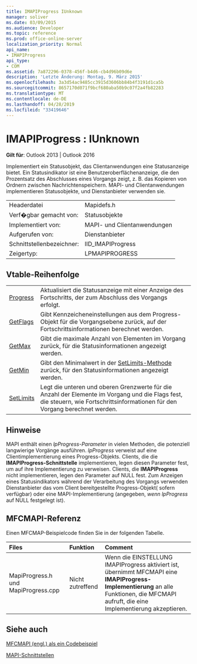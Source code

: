 ```yaml
---
title: IMAPIProgress IUnknown
manager: soliver
ms.date: 03/09/2015
ms.audience: Developer
ms.topic: reference
ms.prod: office-online-server
localization_priority: Normal
api_name:
- IMAPIProgress
api_type:
- COM
ms.assetid: 7a872296-0378-456f-b4d6-cb4d96b09d6e
description: 'Letzte Änderung: Montag, 9. März 2015'
ms.openlocfilehash: 3a3d54ac9485cc3915d3606bb84b4f3191d1ca5b
ms.sourcegitcommit: 8657170d071f9bcf680aba50b9c07f2a4fb82283
ms.translationtype: MT
ms.contentlocale: de-DE
ms.lasthandoff: 04/28/2019
ms.locfileid: "33419646"
---
```

# <a name="imapiprogress--iunknown"></a>IMAPIProgress : IUnknown

  
  
**Gilt für**: Outlook 2013 | Outlook 2016 
  
Implementiert ein Statusobjekt, das Clientanwendungen eine Statusanzeige bietet. Ein Statusindikator ist eine Benutzeroberflächenanzeige, die den Prozentsatz des Abschlusses eines Vorgangs zeigt, z. B. das Kopieren von Ordnern zwischen Nachrichtenspeichern. MAPI- und Clientanwendungen implementieren Statusobjekte, und Dienstanbieter verwenden sie. 
  
|||
|:-----|:-----|
|Headerdatei  <br/> |Mapidefs.h  <br/> |
|Verf�gbar gemacht von:  <br/> |Statusobjekte  <br/> |
|Implementiert von:  <br/> |MAPI- und Clientanwendungen  <br/> |
|Aufgerufen von:  <br/> |Dienstanbieter  <br/> |
|Schnittstellenbezeichner:  <br/> |IID_IMAPIProgress  <br/> |
|Zeigertyp:  <br/> |LPMAPIPROGRESS  <br/> |
   
## <a name="vtable-order"></a>Vtable-Reihenfolge

|||
|:-----|:-----|
|[Progress](imapiprogress-progress.md) <br/> |Aktualisiert die Statusanzeige mit einer Anzeige des Fortschritts, der zum Abschluss des Vorgangs erfolgt.  <br/> |
|[GetFlags](imapiprogress-getflags.md) <br/> |Gibt Kennzeicheneinstellungen aus dem Progress-Objekt für die Vorgangsebene zurück, auf der Fortschrittsinformationen berechnet werden.  <br/> |
|[GetMax](imapiprogress-getmax.md) <br/> |Gibt die maximale Anzahl von Elementen im Vorgang zurück, für die Statusinformationen angezeigt werden.  <br/> |
|[GetMin](imapiprogress-getmin.md) <br/> |Gibt den Minimalwert in der [SetLimits-Methode](imapiprogress-setlimits.md) zurück, für den Statusinformationen angezeigt werden.  <br/> |
|[SetLimits](imapiprogress-setlimits.md) <br/> |Legt die unteren und oberen Grenzwerte für die Anzahl der Elemente im Vorgang und die Flags fest, die steuern, wie Fortschrittsinformationen für den Vorgang berechnet werden.  <br/> |
   
## <a name="remarks"></a>Hinweise

MAPI enthält einen  _lpProgress-Parameter_ in vielen Methoden, die potenziell langwierige Vorgänge ausführen.  _lpProgress_ verweist auf eine Clientimplementierung eines Progress-Objekts. Clients, die die **IMAPIProgress-Schnittstelle** implementieren, legen diesen Parameter fest, um auf ihre Implementierung zu verweisen. Clients, die **IMAPIProgress** nicht implementieren, legen den Parameter auf NULL fest. Zum Anzeigen eines Statusindikators während der Verarbeitung des Vorgangs verwenden Dienstanbieter das vom Client bereitgestellte Progress-Objekt( sofern verfügbar) oder eine MAPI-Implementierung (angegeben,  _wenn lpProgress_ auf NULL festgelegt ist). 
  
## <a name="mfcmapi-reference"></a>MFCMAPI-Referenz

Einen MFCMAP-Beispielcode finden Sie in der folgenden Tabelle.
  
|**Files**|**Funktion**|**Comment**|
|:-----|:-----|:-----|
|MapiProgress.h und MapiProgress.cpp  <br/> |Nicht zutreffend  <br/> |Wenn die EINSTELLUNG IMAPIProgress aktiviert ist, übernimmt MFCMAPI eine **IMAPIProgress-Implementierung** an alle Funktionen, die MFCMAPI aufruft, die eine Implementierung akzeptieren.  <br/> |
   
## <a name="see-also"></a>Siehe auch



[MFCMAPI (engl.) als ein Codebeispiel](mfcmapi-as-a-code-sample.md)
  
[MAPI-Schnittstellen](mapi-interfaces.md)

